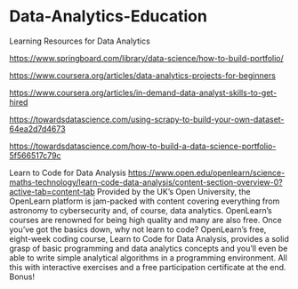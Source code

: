 # Data-Analytics-Education
Learning Resources for Data Analytics 

https://www.springboard.com/library/data-science/how-to-build-portfolio/

https://www.coursera.org/articles/data-analytics-projects-for-beginners

https://www.coursera.org/articles/in-demand-data-analyst-skills-to-get-hired

https://towardsdatascience.com/using-scrapy-to-build-your-own-dataset-64ea2d7d4673

https://towardsdatascience.com/how-to-build-a-data-science-portfolio-5f566517c79c

Learn to Code for Data Analysis
https://www.open.edu/openlearn/science-maths-technology/learn-code-data-analysis/content-section-overview-0?active-tab=content-tab
Provided by the UK’s Open University, the OpenLearn platform is jam-packed with content covering everything from astronomy to cybersecurity and, of course, data analytics. 
OpenLearn’s courses are renowned for being high quality and many are also free. Once you’ve got the basics down, why not learn to code? 
OpenLearn’s free, eight-week coding course, Learn to Code for Data Analysis, provides a solid grasp of basic programming and data analytics concepts and you’ll even be able to write simple analytical algorithms in a programming environment. 
All this with interactive exercises and a free participation certificate at the end. Bonus!
